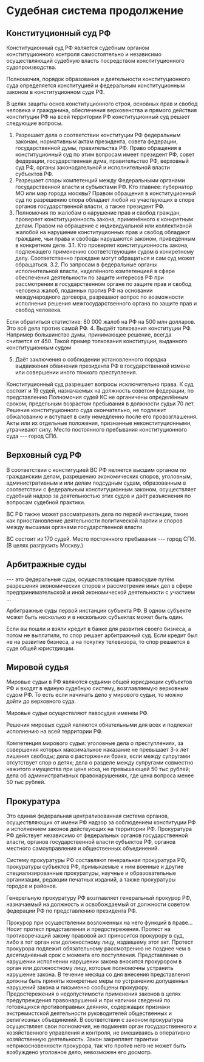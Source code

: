 # Судебная система продолжение
## Конституционный суд РФ
Конституционный суд РФ является судебным органом конституционного контроля самостоятельно и независимо осуществляющий судебную власть посредством конституционного судопроизводства.

Полномочия, порядок образования и деятельности конституционного суда определяется конституцией и федеральным конституционным законом в конституционном суде РФ.

В целях защиты основ конституционного строя, основных прав и свобод человека и гражданина, обеспечения верховенства и прямого действия конституции РФ на всей территории РФ конституционный суд решает следующие вопросы.
1. Разрешает дела о соответствии конституции РФ федеральным законам, нормативным актам президента, совета федерации, государственной думы, правительства РФ.
  Право обращения в конституционный суд по этим вопросам имеет президент РФ, совет федерации, государственная дума, правительство РФ, верховный суд РФ, органы законодательной и исполнительной власти субъектов РФ.
2. Разрешает споры компетенций между Федеральными органами государственной власти и субъектами РФ.
  Кто главнее: губернатор МО или мэр города москвы?
  Правом обращения в конституционный суд по разрешению спора обладает любой из участвующих в споре органов государственной власти, а также президент РФ.
3. Полномочия по жалобам о нарушение прав и свобод граждан, проверяет конституционность закона, применённого к конкретным делам.
  Правом на обращение с индивидуальной или коллективной жалобой на нарушение конституционных прав и свобод обладают граждане, чьи права и свободы нарушаются законом, приведённым в конкретном деле.
  3.1. Кто проверяет конституционность закона, подлежащего применению соответствующим судом в конкретному делу. Соответственно граждане могут обращаться и сам суд может обращаться.
  3.2. По запросам в федеральные органы исполнительной власти, наделённого компетенцией в сфере обеспечения деятельности по защите интересов РФ при рассмотрении в государственном органе по защите прав и свобод человека жалоб, поданных против РФ на основании международного договора, разрешают вопрос по возможности исполнения решения межгосударственного органа по защите прав и свобод человека.

Если обратиться статистике: 80 000 жалоб на РФ на 500 млн долларов. Это всё дела против самой РФ.
4. Выдаёт толкования конституции РФ. Например большинство думы, принимающее решение, всегда считается от 450. Такой пример толкования конституции, выданного конституционным судом

5. Даёт заключения о соблюдении установленного порядка выдвижения обвинения президента РФ в государственной измене или совершении иного тяжкого преступления.

Конституционный суд разрешает вопросы исключительно права.
К суд состоит и 19 судей, назначаемых на должность советом федерации, по представлению 
Полномочия судей КС не органичены определённым сроком, предельным возрастом пребывания в должности судьи 70 лет.
Решение конституционного суда окончательно, не подлежит обжалованию и вступает в силу немедленно после его провозглашения.
Акты или их отдельные положения, признанные неконституционными, утрачивают силу. Место постоянного пребывания конституционного суда --- город СПб.

## Верховный суд РФ
В соответствии с конституцией ВС РФ является высшим органом по гражданским делам, разрешению экономических споров, уголовным, административным и или делам подсудным судам, образованным в соответствии с федеральным конституционным законом, осуществляет судебный надзор за деятельностью этих судов и даёт разъяснения по вопросам судебной практики.

ВС РФ также может рассматривать дела по первой инстанции, такие как приостановление деятельности политической партии и споров между высшими органами государственной власти.

ВС состоит из 170 судей. Место постоянного пребывания --- город СПб. (В целях разгрузить Москву.)

## Арбитражные суды
--- это федеральные суды, осуществляющие правосудие путём разрешения экономических споров и рассмотрения иных дел в сфере предпринимательской и иной экономической деятельности с участием ...

Арбитражные суды первой инстанции субъекта РФ. В одном субъекте может быть несколько и в нескольких субъектах может быть один.

Если вы пошли и взяли кредит в банке для развития своего бизнеса, а потом не выплатили, то спор решает арбитражный суд. Если кредит был не на развитие бизнеса, а на покупку телевизора, то спор решается в суде общей юристдикции.

## Мировой судья
Мировые судьи в РФ являются судьями общей юрисдикции субъектов РФ и входят в единую судебную систему, возглавляемую верховным судом РФ. То есть если начинать дело у мирового судьи, то можно дойти до верховного суда.

Мировые судьи осуществляют павосудие именем РФ.

Решения мировых судей являются обяательными для всех и подлежат исполнению на всей территории РФ.

Компетенция мирового судьи: уголовные дела о преступлениях, за совершения которых максимальное наказание не превышает 3-х лет лишения свободы; дела о расторжении брака, если между супругами отсутствует спор о детях; дела о разделе между супругами совместно нажитого имущества при цене иска, не превышающей 50 тыс рублей; дела об административных правонарушениях, где цена вопроса менее 50 тыс рублей.

## Прокуратура
Это единая федеральная централизованная система органов, осуществляющих от имени РФ надзор за соблюдением конституции РФ и исполнением законов действующих на территории РФ. Прокуратура РФ действует независимо от федеральных органов государственной власти, органов государственной власти субъектов РФ, органов местного самоуправления и общественных объединений.

Систему прокуратуры РФ составляют генеральная прокуратура РФ, прокуратуры субъектов РФ, примыкаемые к ним военные и другие специализированные прокуратуры, научные и образовательные организации, редакции печатных изданий, а также прокуратуры городов и районов.

Генерельную прокуратуру РФ возглавляет генеральный прокурор РФ, назначаемый на должность и освобождаемый от должности советом федерации РФ по представлению президента РФ.

Прокурор при осуществлении возложенных на него функций в праве...
Носит протест представления и предостережения. Протест на противоречащий закону правовой акт приносится прокурору в суд, либо в тот орган или должностному лицу, издавшему этот акт. Протест прокурора подлежит обязательному рассмотрению не позднее чем в десятидневный срок с момента его поступления.
Представление о нарушении исполнении нарушении закона вносится прокурором в орган или должностному лицу, которые полномочны устранить нарушение закона. В течение месяца со дня внесения представления должны быть приняты конкретные меры по устранению допущенных нарушений закона и письменно сообщены прокурору.
Предостережения о недопустимости применения законов в целях предупреждения правонарушений и при наличии сведений по готовящихся противоправных деяниях, содержащих признаки экстремистской деятельности руководителей общественных и религиозных объединений. В соответствии с законом прокуратура осуществляет свои полномочия, не подменяя орган государственного и хозяйственного управления и контроля, не вмешиваясь в оперативно хозяйственную деятельность.
Закон закрепляет гарантии неприкосновенности прокурора, так что против него не может быть возбуждено уголовное дело, невозможен его досмотр.
